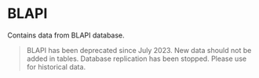 # BLAPI

Contains data from BLAPI database.

> BLAPI has been deprecated since July 2023. New data should not be added in tables. Database replication has been 
> stopped. Please use for historical data.
